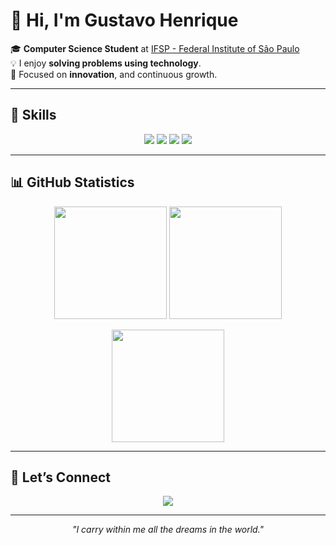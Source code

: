 # 👋 Hi, I'm Gustavo Henrique  

🎓 **Computer Science Student** at [IFSP - Federal Institute of São Paulo](https://www.ifsp.edu.br/)  
💡 I enjoy **solving problems using technology**.  
🌱 Focused on **innovation**, and continuous growth.  

---

## 🔧 Skills  
<p align="center">
  <img src="https://img.shields.io/badge/-C-%2300599C?style=for-the-badge&logo=c&logoColor=white" />
  <img src="https://img.shields.io/badge/-Java-%23ED8B00?style=for-the-badge&logo=java&logoColor=white" />
  <img src="https://img.shields.io/badge/-MySQL-%2300f?style=for-the-badge&logo=mysql&logoColor=white" />
  <img src="https://img.shields.io/badge/-Python-%233776AB?style=for-the-badge&logo=python&logoColor=white" />
</p>

---

## 📊 GitHub Statistics  

<p align="center">
  <img height="180em" src="https://github-readme-stats.vercel.app/api?username=guwinralos&show_icons=true&theme=radical&count_private=true&hide_border=true" />
  <img height="180em" src="https://github-readme-stats.vercel.app/api/top-langs/?username=guwinralos&layout=compact&langs_count=8&theme=radical&hide_border=true"/>
</p>

<p align="center">
  <img src="https://streak-stats.demolab.com/?user=guwinralos&theme=radical&hide_border=true" height="180em" />
</p>

---

## 🤝 Let’s Connect  
<p align="center">
  <a href="https://www.linkedin.com/in/gustavoamorimdev/">
    <img src="https://img.shields.io/badge/-LinkedIn-%230077B5?style=for-the-badge&logo=linkedin&logoColor=white"/>
  </a>
</p>

---

<p align="center"><em>"I carry within me all the dreams in the world."</em></p>
